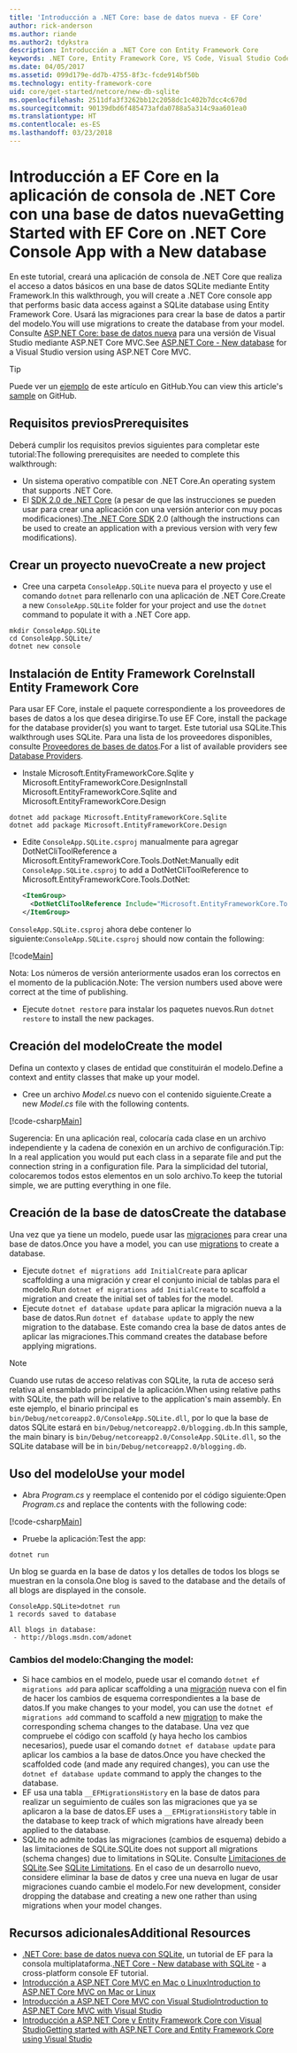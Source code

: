 ```yaml
---
title: 'Introducción a .NET Core: base de datos nueva - EF Core'
author: rick-anderson
ms.author: riande
ms.author2: tdykstra
description: Introducción a .NET Core con Entity Framework Core
keywords: .NET Core, Entity Framework Core, VS Code, Visual Studio Code, Mac, Linux
ms.date: 04/05/2017
ms.assetid: 099d179e-dd7b-4755-8f3c-fcde914bf50b
ms.technology: entity-framework-core
uid: core/get-started/netcore/new-db-sqlite
ms.openlocfilehash: 2511dfa3f3262bb12c2058dc1c402b7dcc4c670d
ms.sourcegitcommit: 90139dbd6f485473afda0788a5a314c9aa601ea0
ms.translationtype: HT
ms.contentlocale: es-ES
ms.lasthandoff: 03/23/2018
---
```

# <a name="getting-started-with-ef-core-on-net-core-console-app-with-a-new-database"></a><span data-ttu-id="8d175-104">Introducción a EF Core en la aplicación de consola de .NET Core con una base de datos nueva</span><span class="sxs-lookup"><span data-stu-id="8d175-104">Getting Started with EF Core on .NET Core Console App with a New database</span></span>

<span data-ttu-id="8d175-105">En este tutorial, creará una aplicación de consola de .NET Core que realiza el acceso a datos básicos en una base de datos SQLite mediante Entity Framework.</span><span class="sxs-lookup"><span data-stu-id="8d175-105">In this walkthrough, you will create a .NET Core console app that performs basic data access against a SQLite database using Entity Framework Core.</span></span> <span data-ttu-id="8d175-106">Usará las migraciones para crear la base de datos a partir del modelo.</span><span class="sxs-lookup"><span data-stu-id="8d175-106">You will use migrations to create the database from your model.</span></span> <span data-ttu-id="8d175-107">Consulte [ASP.NET Core: base de datos nueva](xref:core/get-started/aspnetcore/new-db) para una versión de Visual Studio mediante ASP.NET Core MVC.</span><span class="sxs-lookup"><span data-stu-id="8d175-107">See [ASP.NET Core - New database](xref:core/get-started/aspnetcore/new-db) for a Visual Studio version using ASP.NET Core MVC.</span></span>

> [!TIP]  
> <span data-ttu-id="8d175-108">Puede ver un [ejemplo](https://github.com/aspnet/EntityFramework.Docs/tree/master/samples/core/GetStarted/NetCore/ConsoleApp.SQLite) de este artículo en GitHub.</span><span class="sxs-lookup"><span data-stu-id="8d175-108">You can view this article's [sample](https://github.com/aspnet/EntityFramework.Docs/tree/master/samples/core/GetStarted/NetCore/ConsoleApp.SQLite) on GitHub.</span></span>

## <a name="prerequisites"></a><span data-ttu-id="8d175-109">Requisitos previos</span><span class="sxs-lookup"><span data-stu-id="8d175-109">Prerequisites</span></span>

<span data-ttu-id="8d175-110">Deberá cumplir los requisitos previos siguientes para completar este tutorial:</span><span class="sxs-lookup"><span data-stu-id="8d175-110">The following prerequisites are needed to complete this walkthrough:</span></span>
* <span data-ttu-id="8d175-111">Un sistema operativo compatible con .NET Core.</span><span class="sxs-lookup"><span data-stu-id="8d175-111">An operating system that supports .NET Core.</span></span>
* <span data-ttu-id="8d175-112">El [SDK 2.0 de .NET Core](https://www.microsoft.com/net/core) (a pesar de que las instrucciones se pueden usar para crear una aplicación con una versión anterior con muy pocas modificaciones).</span><span class="sxs-lookup"><span data-stu-id="8d175-112">[The .NET Core SDK](https://www.microsoft.com/net/core) 2.0 (although the instructions can be used to create an application with a previous version with very few modifications).</span></span>

## <a name="create-a-new-project"></a><span data-ttu-id="8d175-113">Crear un proyecto nuevo</span><span class="sxs-lookup"><span data-stu-id="8d175-113">Create a new project</span></span>

* <span data-ttu-id="8d175-114">Cree una carpeta `ConsoleApp.SQLite` nueva para el proyecto y use el comando `dotnet` para rellenarlo con una aplicación de .NET Core.</span><span class="sxs-lookup"><span data-stu-id="8d175-114">Create a new `ConsoleApp.SQLite` folder for your project and use the `dotnet` command to populate it with a .NET Core app.</span></span>

``` Console
mkdir ConsoleApp.SQLite
cd ConsoleApp.SQLite/
dotnet new console
```

## <a name="install-entity-framework-core"></a><span data-ttu-id="8d175-115">Instalación de Entity Framework Core</span><span class="sxs-lookup"><span data-stu-id="8d175-115">Install Entity Framework Core</span></span>

<span data-ttu-id="8d175-116">Para usar EF Core, instale el paquete correspondiente a los proveedores de bases de datos a los que desea dirigirse.</span><span class="sxs-lookup"><span data-stu-id="8d175-116">To use EF Core, install the package for the database provider(s) you want to target.</span></span> <span data-ttu-id="8d175-117">Este tutorial usa SQLite.</span><span class="sxs-lookup"><span data-stu-id="8d175-117">This walkthrough uses SQLite.</span></span> <span data-ttu-id="8d175-118">Para una lista de los proveedores disponibles, consulte [Proveedores de bases de datos](../../providers/index.md).</span><span class="sxs-lookup"><span data-stu-id="8d175-118">For a list of available providers see [Database Providers](../../providers/index.md).</span></span>

* <span data-ttu-id="8d175-119">Instale Microsoft.EntityFrameworkCore.Sqlite y Microsoft.EntityFrameworkCore.Design</span><span class="sxs-lookup"><span data-stu-id="8d175-119">Install Microsoft.EntityFrameworkCore.Sqlite and Microsoft.EntityFrameworkCore.Design</span></span>

``` Console
dotnet add package Microsoft.EntityFrameworkCore.Sqlite
dotnet add package Microsoft.EntityFrameworkCore.Design
```

* <span data-ttu-id="8d175-120">Edite `ConsoleApp.SQLite.csproj` manualmente para agregar DotNetCliToolReference a Microsoft.EntityFrameworkCore.Tools.DotNet:</span><span class="sxs-lookup"><span data-stu-id="8d175-120">Manually edit `ConsoleApp.SQLite.csproj` to add a DotNetCliToolReference to Microsoft.EntityFrameworkCore.Tools.DotNet:</span></span>

  ``` xml
  <ItemGroup>
    <DotNetCliToolReference Include="Microsoft.EntityFrameworkCore.Tools.DotNet" Version="2.0.0" />
  </ItemGroup>
  ```

<span data-ttu-id="8d175-121">`ConsoleApp.SQLite.csproj` ahora debe contener lo siguiente:</span><span class="sxs-lookup"><span data-stu-id="8d175-121">`ConsoleApp.SQLite.csproj` should now contain the following:</span></span>

[!code[Main](../../../../samples/core/GetStarted/NetCore/ConsoleApp.SQLite/ConsoleApp.SQLite.csproj)]

 <span data-ttu-id="8d175-122">Nota: Los números de versión anteriormente usados eran los correctos en el momento de la publicación.</span><span class="sxs-lookup"><span data-stu-id="8d175-122">Note: The version numbers used above were correct at the time of publishing.</span></span>

*  <span data-ttu-id="8d175-123">Ejecute `dotnet restore` para instalar los paquetes nuevos.</span><span class="sxs-lookup"><span data-stu-id="8d175-123">Run `dotnet restore` to install the new packages.</span></span>

## <a name="create-the-model"></a><span data-ttu-id="8d175-124">Creación del modelo</span><span class="sxs-lookup"><span data-stu-id="8d175-124">Create the model</span></span>

<span data-ttu-id="8d175-125">Defina un contexto y clases de entidad que constituirán el modelo.</span><span class="sxs-lookup"><span data-stu-id="8d175-125">Define a context and entity classes that make up your model.</span></span>

* <span data-ttu-id="8d175-126">Cree un archivo *Model.cs* nuevo con el contenido siguiente.</span><span class="sxs-lookup"><span data-stu-id="8d175-126">Create a new *Model.cs* file with the following contents.</span></span>

[!code-csharp[Main](../../../../samples/core/GetStarted/NetCore/ConsoleApp.SQLite/Model.cs)]

<span data-ttu-id="8d175-127">Sugerencia: En una aplicación real, colocaría cada clase en un archivo independiente y la cadena de conexión en un archivo de configuración.</span><span class="sxs-lookup"><span data-stu-id="8d175-127">Tip: In a real application you would put each class in a separate file and put the connection string in a configuration file.</span></span> <span data-ttu-id="8d175-128">Para la simplicidad del tutorial, colocaremos todos estos elementos en un solo archivo.</span><span class="sxs-lookup"><span data-stu-id="8d175-128">To keep the tutorial simple, we are putting everything in one file.</span></span>

## <a name="create-the-database"></a><span data-ttu-id="8d175-129">Creación de la base de datos</span><span class="sxs-lookup"><span data-stu-id="8d175-129">Create the database</span></span>

<span data-ttu-id="8d175-130">Una vez que ya tiene un modelo, puede usar las [migraciones](https://docs.microsoft.com/aspnet/core/data/ef-mvc/migrations#introduction-to-migrations) para crear una base de datos.</span><span class="sxs-lookup"><span data-stu-id="8d175-130">Once you have a model, you can use [migrations](https://docs.microsoft.com/aspnet/core/data/ef-mvc/migrations#introduction-to-migrations) to create a database.</span></span>

* <span data-ttu-id="8d175-131">Ejecute `dotnet ef migrations add InitialCreate` para aplicar scaffolding a una migración y crear el conjunto inicial de tablas para el modelo.</span><span class="sxs-lookup"><span data-stu-id="8d175-131">Run `dotnet ef migrations add InitialCreate` to scaffold a migration and create the initial set of tables for the model.</span></span>
* <span data-ttu-id="8d175-132">Ejecute `dotnet ef database update` para aplicar la migración nueva a la base de datos.</span><span class="sxs-lookup"><span data-stu-id="8d175-132">Run `dotnet ef database update` to apply the new migration to the database.</span></span> <span data-ttu-id="8d175-133">Este comando crea la base de datos antes de aplicar las migraciones.</span><span class="sxs-lookup"><span data-stu-id="8d175-133">This command creates the database before applying migrations.</span></span>

> [!NOTE]  
> <span data-ttu-id="8d175-134">Cuando use rutas de acceso relativas con SQLite, la ruta de acceso será relativa al ensamblado principal de la aplicación.</span><span class="sxs-lookup"><span data-stu-id="8d175-134">When using relative paths with SQLite, the path will be relative to the application's main assembly.</span></span> <span data-ttu-id="8d175-135">En este ejemplo, el binario principal es `bin/Debug/netcoreapp2.0/ConsoleApp.SQLite.dll`, por lo que la base de datos SQLite estará en `bin/Debug/netcoreapp2.0/blogging.db`.</span><span class="sxs-lookup"><span data-stu-id="8d175-135">In this sample, the main binary is `bin/Debug/netcoreapp2.0/ConsoleApp.SQLite.dll`, so the SQLite database will be in `bin/Debug/netcoreapp2.0/blogging.db`.</span></span>

## <a name="use-your-model"></a><span data-ttu-id="8d175-136">Uso del modelo</span><span class="sxs-lookup"><span data-stu-id="8d175-136">Use your model</span></span>

* <span data-ttu-id="8d175-137">Abra *Program.cs* y reemplace el contenido por el código siguiente:</span><span class="sxs-lookup"><span data-stu-id="8d175-137">Open *Program.cs* and replace the contents with the following code:</span></span>

 [!code-csharp[Main](../../../../samples/core/GetStarted/NetCore/ConsoleApp.SQLite/Program.cs)]

* <span data-ttu-id="8d175-138">Pruebe la aplicación:</span><span class="sxs-lookup"><span data-stu-id="8d175-138">Test the app:</span></span>

 `dotnet run`

 <span data-ttu-id="8d175-139">Un blog se guarda en la base de datos y los detalles de todos los blogs se muestran en la consola.</span><span class="sxs-lookup"><span data-stu-id="8d175-139">One blog is saved to the database and the details of all blogs are displayed in the console.</span></span>

  ``` Console
  ConsoleApp.SQLite>dotnet run
  1 records saved to database

  All blogs in database:
   - http://blogs.msdn.com/adonet
  ```

### <a name="changing-the-model"></a><span data-ttu-id="8d175-140">Cambios del modelo:</span><span class="sxs-lookup"><span data-stu-id="8d175-140">Changing the model:</span></span>

- <span data-ttu-id="8d175-141">Si hace cambios en el modelo, puede usar el comando `dotnet ef migrations add` para aplicar scaffolding a una [migración](https://docs.microsoft.com/aspnet/core/data/ef-mvc/migrations#introduction-to-migrations) nueva con el fin de hacer los cambios de esquema correspondientes a la base de datos.</span><span class="sxs-lookup"><span data-stu-id="8d175-141">If you make changes to your model, you can use the `dotnet ef migrations add` command to scaffold a new [migration](https://docs.microsoft.com/aspnet/core/data/ef-mvc/migrations#introduction-to-migrations)  to make the corresponding schema changes to the database.</span></span> <span data-ttu-id="8d175-142">Una vez que compruebe el código con scaffold (y haya hecho los cambios necesarios), puede usar el comando `dotnet ef database update` para aplicar los cambios a la base de datos.</span><span class="sxs-lookup"><span data-stu-id="8d175-142">Once you have checked the scaffolded code (and made any required changes), you can use the `dotnet ef database update` command to apply the changes to the database.</span></span>
- <span data-ttu-id="8d175-143">EF usa una tabla `__EFMigrationsHistory` en la base de datos para realizar un seguimiento de cuáles son las migraciones que ya se aplicaron a la base de datos.</span><span class="sxs-lookup"><span data-stu-id="8d175-143">EF uses a `__EFMigrationsHistory` table in the database to keep track of which migrations have already been applied to the database.</span></span>
- <span data-ttu-id="8d175-144">SQLite no admite todas las migraciones (cambios de esquema) debido a las limitaciones de SQLite.</span><span class="sxs-lookup"><span data-stu-id="8d175-144">SQLite does not support all migrations (schema changes) due to limitations in SQLite.</span></span> <span data-ttu-id="8d175-145">Consulte [Limitaciones de SQLite](../../providers/sqlite/limitations.md).</span><span class="sxs-lookup"><span data-stu-id="8d175-145">See [SQLite Limitations](../../providers/sqlite/limitations.md).</span></span> <span data-ttu-id="8d175-146">En el caso de un desarrollo nuevo, considere eliminar la base de datos y cree una nueva en lugar de usar migraciones cuando cambie el modelo.</span><span class="sxs-lookup"><span data-stu-id="8d175-146">For new development, consider dropping the database and creating a new one rather than using migrations when your model changes.</span></span>

## <a name="additional-resources"></a><span data-ttu-id="8d175-147">Recursos adicionales</span><span class="sxs-lookup"><span data-stu-id="8d175-147">Additional Resources</span></span>

* <span data-ttu-id="8d175-148">[.NET Core: base de datos nueva con SQLite](xref:core/get-started/netcore/new-db-sqlite), un tutorial de EF para la consola multiplataforma.</span><span class="sxs-lookup"><span data-stu-id="8d175-148">[.NET Core - New database with SQLite](xref:core/get-started/netcore/new-db-sqlite) -  a cross-platform console EF tutorial.</span></span>
* [<span data-ttu-id="8d175-149">Introducción a ASP.NET Core MVC en Mac o Linux</span><span class="sxs-lookup"><span data-stu-id="8d175-149">Introduction to ASP.NET Core MVC on Mac or Linux</span></span>](https://docs.microsoft.com/aspnet/core/tutorials/first-mvc-app-xplat/index)
* [<span data-ttu-id="8d175-150">Introducción a ASP.NET Core MVC con Visual Studio</span><span class="sxs-lookup"><span data-stu-id="8d175-150">Introduction to ASP.NET Core MVC with Visual Studio</span></span>](https://docs.microsoft.com/aspnet/core/tutorials/first-mvc-app/index)
* [<span data-ttu-id="8d175-151">Introducción a ASP.NET Core y Entity Framework Core con Visual Studio</span><span class="sxs-lookup"><span data-stu-id="8d175-151">Getting started with ASP.NET Core and Entity Framework Core using Visual Studio</span></span>](https://docs.microsoft.com/aspnet/core/data/ef-mvc/index)
